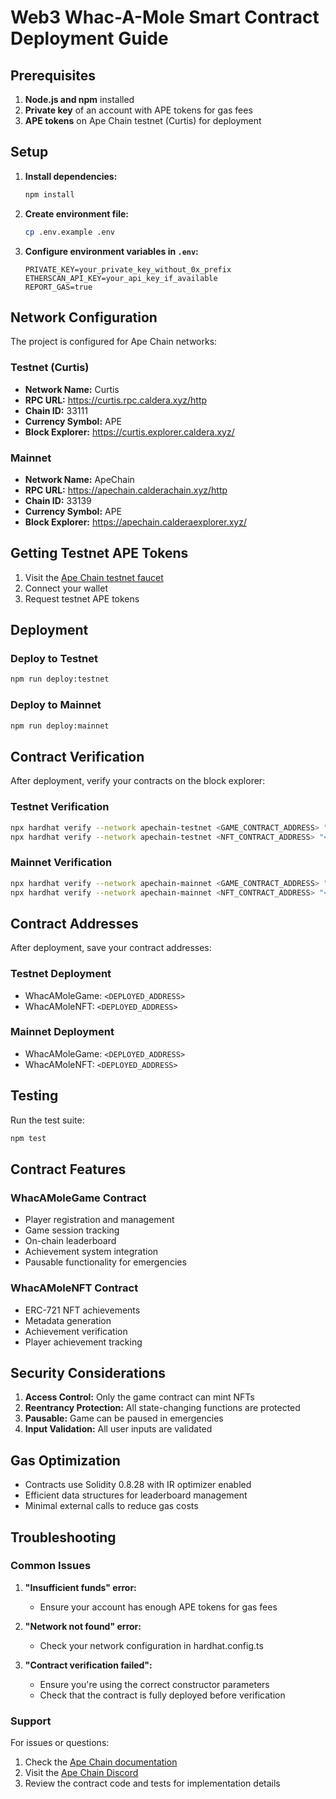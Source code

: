 # Web3 Whac-A-Mole Smart Contract Deployment Guide

## Prerequisites

1. **Node.js and npm** installed
2. **Private key** of an account with APE tokens for gas fees
3. **APE tokens** on Ape Chain testnet (Curtis) for deployment

## Setup

1. **Install dependencies:**
   ```bash
   npm install
   ```

2. **Create environment file:**
   ```bash
   cp .env.example .env
   ```

3. **Configure environment variables in `.env`:**
   ```
   PRIVATE_KEY=your_private_key_without_0x_prefix
   ETHERSCAN_API_KEY=your_api_key_if_available
   REPORT_GAS=true
   ```

## Network Configuration

The project is configured for Ape Chain networks:

### Testnet (Curtis)
- **Network Name:** Curtis
- **RPC URL:** https://curtis.rpc.caldera.xyz/http
- **Chain ID:** 33111
- **Currency Symbol:** APE
- **Block Explorer:** https://curtis.explorer.caldera.xyz/

### Mainnet
- **Network Name:** ApeChain
- **RPC URL:** https://apechain.calderachain.xyz/http
- **Chain ID:** 33139
- **Currency Symbol:** APE
- **Block Explorer:** https://apechain.calderaexplorer.xyz/

## Getting Testnet APE Tokens

1. Visit the [Ape Chain testnet faucet](https://curtis.hub.caldera.xyz/)
2. Connect your wallet
3. Request testnet APE tokens

## Deployment

### Deploy to Testnet

```bash
npm run deploy:testnet
```

### Deploy to Mainnet

```bash
npm run deploy:mainnet
```

## Contract Verification

After deployment, verify your contracts on the block explorer:

### Testnet Verification
```bash
npx hardhat verify --network apechain-testnet <GAME_CONTRACT_ADDRESS> "<DEPLOYER_ADDRESS>"
npx hardhat verify --network apechain-testnet <NFT_CONTRACT_ADDRESS> "<DEPLOYER_ADDRESS>" "<BASE_URI>"
```

### Mainnet Verification
```bash
npx hardhat verify --network apechain-mainnet <GAME_CONTRACT_ADDRESS> "<DEPLOYER_ADDRESS>"
npx hardhat verify --network apechain-mainnet <NFT_CONTRACT_ADDRESS> "<DEPLOYER_ADDRESS>" "<BASE_URI>"
```

## Contract Addresses

After deployment, save your contract addresses:

### Testnet Deployment
- WhacAMoleGame: `<DEPLOYED_ADDRESS>`
- WhacAMoleNFT: `<DEPLOYED_ADDRESS>`

### Mainnet Deployment
- WhacAMoleGame: `<DEPLOYED_ADDRESS>`
- WhacAMoleNFT: `<DEPLOYED_ADDRESS>`

## Testing

Run the test suite:

```bash
npm test
```

## Contract Features

### WhacAMoleGame Contract
- Player registration and management
- Game session tracking
- On-chain leaderboard
- Achievement system integration
- Pausable functionality for emergencies

### WhacAMoleNFT Contract
- ERC-721 NFT achievements
- Metadata generation
- Achievement verification
- Player achievement tracking

## Security Considerations

1. **Access Control:** Only the game contract can mint NFTs
2. **Reentrancy Protection:** All state-changing functions are protected
3. **Pausable:** Game can be paused in emergencies
4. **Input Validation:** All user inputs are validated

## Gas Optimization

- Contracts use Solidity 0.8.28 with IR optimizer enabled
- Efficient data structures for leaderboard management
- Minimal external calls to reduce gas costs

## Troubleshooting

### Common Issues

1. **"Insufficient funds" error:**
   - Ensure your account has enough APE tokens for gas fees

2. **"Network not found" error:**
   - Check your network configuration in hardhat.config.ts

3. **"Contract verification failed":**
   - Ensure you're using the correct constructor parameters
   - Check that the contract is fully deployed before verification

### Support

For issues or questions:
1. Check the [Ape Chain documentation](https://docs.apechain.com/)
2. Visit the [Ape Chain Discord](https://discord.gg/apechain)
3. Review the contract code and tests for implementation details

